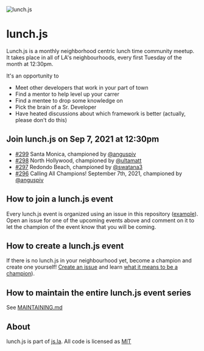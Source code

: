 ![lunch.js](http://i.imgur.com/5kPcPqZ.png)

# lunch.js

Lunch.js is a monthly neighborhood centric lunch time community meetup. It takes place in all of LA's neighbourhoods, every first Tuesday of the month at 12:30pm.

It's an opportunity to

- Meet other developers that work in your part of town
- Find a mentor to help level up your carrer
- Find a mentee to drop some knowledge on
- Pick the brain of a Sr. Developer
- Have heated discussions about which framework is better (actually, please don't do this)

<!--START_SECTION:events-->
## Join lunch.js on Sep 7, 2021 at 12:30pm
  
- [#299](https://github.com/jsla/lunch.js/issues/299) Santa Monica, championed by [@anguspiv](https://github.com/anguspiv)
- [#298](https://github.com/jsla/lunch.js/issues/298) North Hollywood, championed by [@ultamatt](https://github.com/ultamatt)
- [#297](https://github.com/jsla/lunch.js/issues/297) Redondo Beach, championed by [@swatana3](https://github.com/swatana3)
- [#296](https://github.com/jsla/lunch.js/issues/296) Calling All Champions! September 7th, 2021, championed by [@anguspiv](https://github.com/anguspiv)
<!--END_SECTION:events-->

## How to join a lunch.js event

Every lunch.js event is organized using an issue in this repository ([example](https://github.com/jsla/lunch.js/issues/258)). Open an issue for one of the upcoming events above and comment on it to let the champion of the event know that you will be coming.

## How to create a lunch.js event

If there is no lunch.js in your neighbourhood yet, become a champion and create one yourself! [Create an issue](https://github.com/jsla/lunch.js/issues/new) and learn [what it means to be a champion](https://github.com/jsla/lunch.js/blob/master/CONTRIBUTING.md#readme)).

## How to maintain the entire lunch.js event series

See [MAINTAINING.md](MAINTAINING.md)

## About

lunch.js is part of [js.la](https://js.la). All code is licensed as [MIT](LICENSE)
